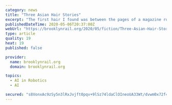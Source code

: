 ```yaml
---
category: news
title: "Three Asian Hair Stories"
excerpt: "The first hair I found was between the pages of a magazine ruelled between the mattress and the wall. It had to be hers; my own hair stops at the shoulders."
publishedDateTime: 2020-05-06T20:37:00Z
webUrl: "https://brooklynrail.org/2020/05/fiction/Three-Asian-Hair-Stories"
type: article
quality: 19
heat: 19
published: false

provider:
  name: brooklynrail.org
  domain: brooklynrail.org

topics:
  - AI in Robotics
  - AI

secured: "s8VonxAc9zSy5n3lRxJvjft0pqv+9lSz74ldaClOIneoUA33Wt/dvwm0x72f4znd5w5ZV5VUcGkPUX08NMooyL/kb3CJFLaCen3NlGur2ewQpwxuven4AjUoGNH3XRf4U0kZ+y5ZnrZ8TaCuSQQm2npdPFI3MGbYo/2iwh5vYXkqaLl3UX4zOYKip+WuFNkj03IGYDTsAXbaQYt9j6VrV3J1DCQbLhMStqcRfhLdD2RNfdlFA6TS9wT9YHRIDfy6n2/fAO68xCVnhMZuZx9kAclyEJGNWkMUszp02zV+b2hydy43Ii0GIQHI5JhG7ypO;+F+kY/mcUDvWWFLifMsSNg=="
---
```


